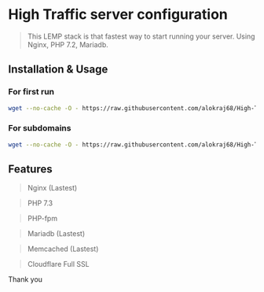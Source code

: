# High Traffic server configuration

> This LEMP stack is that fastest way to start running your server. Using Nginx, PHP 7.2, Mariadb.

## Installation & Usage

### For first run

```sh
wget --no-cache -O - https://raw.githubusercontent.com/alokraj68/High-Traffic-wordpress-server-configuration/non-wordpress/install.sh | bash
```

### For subdomains

```sh
wget --no-cache -O - https://raw.githubusercontent.com/alokraj68/High-Traffic-wordpress-server-configuration/non-wordpress/sub-domain-install.sh | bash
```

## Features

> Nginx (Lastest)

> PHP 7.3

> PHP-fpm

> Mariadb (Lastest)

> Memcached (Lastest)

> Cloudflare Full SSL

Thank you
